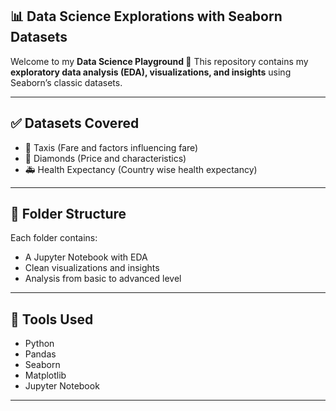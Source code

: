 ## 📊 Data Science Explorations with Seaborn Datasets

Welcome to my **Data Science Playground 🎉**
This repository contains my **exploratory data analysis (EDA), visualizations, and insights** using Seaborn’s classic datasets.

---

## ✅ Datasets Covered
- 🚗 Taxis (Fare and factors influencing fare)
- 💎 Diamonds (Price and characteristics)  
- 🚑 Health Expectancy (Country wise health expectancy)  
  
---

## 📂 Folder Structure
Each folder contains:
- A Jupyter Notebook with EDA  
- Clean visualizations and insights  
- Analysis from basic to advanced level  

---

## 🔧 Tools Used
- Python  
- Pandas  
- Seaborn  
- Matplotlib  
- Jupyter Notebook  

---
